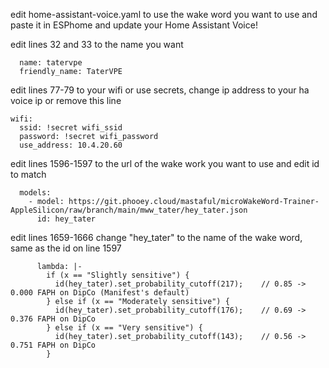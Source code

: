 edit home-assistant-voice.yaml to use the wake word you want to use and paste it in ESPhome and update your Home Assistant Voice!

edit lines 32 and 33 to the name you want
```
  name: tatervpe
  friendly_name: TaterVPE
```

edit lines 77-79 to your wifi or use secrets, change ip address to your ha voice ip or remove this line
```
wifi:
  ssid: !secret wifi_ssid
  password: !secret wifi_password
  use_address: 10.4.20.60
```

edit lines 1596-1597 to the url of the wake work you want to use and edit id to match
```
  models:
    - model: https://git.phooey.cloud/mastaful/microWakeWord-Trainer-AppleSilicon/raw/branch/main/mww_tater/hey_tater.json
      id: hey_tater
```

edit lines 1659-1666 change "hey_tater" to the name of the wake word, same as the id on line 1597
```
      lambda: |-
        if (x == "Slightly sensitive") {
          id(hey_tater).set_probability_cutoff(217);    // 0.85 -> 0.000 FAPH on DipCo (Manifest's default)
        } else if (x == "Moderately sensitive") {
          id(hey_tater).set_probability_cutoff(176);    // 0.69 -> 0.376 FAPH on DipCo
        } else if (x == "Very sensitive") {
          id(hey_tater).set_probability_cutoff(143);    // 0.56 -> 0.751 FAPH on DipCo
        }
```
